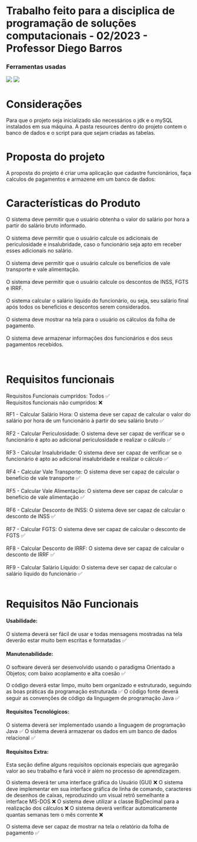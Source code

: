 # Trabalho feito para a disciplica de programação de soluções computacionais - 02/2023 - Professor Diego Barros

<p align="center">

### Ferramentas usadas
<img src="https://img.shields.io/badge/Java-ED8B00?style=for-the-badge&logo=openjdk&logoColor=white" /> <img src="https://img.shields.io/badge/MySQL-00000F?style=for-the-badge&logo=mysql&logoColor=white" />

</p>

# Considerações

Para que o projeto seja inicializado são necessários o jdk e o mySQL instalados em sua máquina. A pasta resources dentro do projeto contem o banco de dados e o script para que sejam criadas as tabelas.

# Proposta do projeto

A proposta do projeto é criar uma aplicação que cadastre funcionários, faça calculos de pagamentos e armazene em um banco de dados: 

# Características do Produto

O sistema deve permitir que o usuário obtenha o valor do salário por hora a partir do salário bruto informado.
</br>
</br>
O sistema deve permitir que o usuário calcule os adicionais de periculosidade e insalubridade, caso o funcionário seja apto em receber esses adicionais no salário.
</br>
</br>
O sistema deve permitir que o usuário calcule os benefícios de vale transporte e vale alimentação.
</br>
</br>
O sistema deve permitir que o usuário calcule os descontos de INSS, FGTS e IRRF.
</br>
</br>
O sistema calcular o salário líquido do funcionário, ou seja, seu salário final após todos os benefícios e descontos serem considerados.
</br>
</br>
O sistema deve mostrar na tela para o usuário os cálculos da folha de pagamento.
</br>
</br>
O sistema deve armazenar informações dos funcionários e dos seus pagamentos recebidos.

</br>

# Requisitos funcionais 

Requisitos Funcionais cumpridos: Todos ✅
</br>
Requisitos funcionais não cumpridos: ❌

RF1 - Calcular Salário Hora: O sistema deve ser capaz de calcular o valor do salário por hora de um funcionário  à partir do seu salário bruto ✅
</br>
</br>
RF2 - Calcular Periculosidade: O sistema deve ser capaz de verificar se o funcionário é apto ao adicional periculosidade e realizar o cálculo ✅
</br>
</br>
RF3 - Calcular Insalubridade: O sistema deve ser capaz de verificar se o funcionário é apto ao adicional insalubridade e realizar o cálculo ✅
</br>
</br>
RF4 - Calcular Vale Transporte: O sistema deve ser capaz de calcular o benefício de vale transporte ✅
</br>
</br>
RF5  - Calcular Vale Alimentação: O sistema deve ser capaz de calcular o benefício de vale alimentação ✅
</br>
</br>
RF6 - Calcular Desconto de INSS: O sistema deve ser capaz de calcular o desconto de INSS ✅
</br>
</br>
RF7  - Calcular FGTS: O sistema deve ser capaz de calcular o desconto de FGTS ✅
</br>
</br>
RF8 - Calcular Desconto de IRRF: O sistema deve ser capaz de calcular o desconto de IRRF ✅
</br>
</br>
RF9 - Calcular Salário Líquido: O sistema deve ser capaz de calcular o salário líquido do funcionário ✅
</br>
</br>

# Requisitos Não Funcionais 

#### Usabilidade: 
O sistema deverá ser fácil de usar e todas mensagens mostradas na tela deverão estar muito bem escritas e formatadas ✅

#### Manutenabilidade: 
O software deverá ser desenvolvido usando o paradigma Orientado a Objetos; com baixo acoplamento e alta coesão ✅

O código deverá estar limpo, muito bem organizado e estruturado, seguindo as boas práticas da programação estruturada ✅
O código fonte deverá seguir as convenções de código da linguagem de programação Java ✅

#### Requisitos Tecnológicos:

O sistema deverá ser implementado usando a linguagem de programação Java ✅
O sistema deverá armazenar os dados em um banco de dados relacional ✅

#### Requisitos Extra:

Esta seção define alguns requisitos opcionais especiais que agregarão valor ao seu trabalho e fará você ir além no processo de aprendizagem.

O sistema deverá ter uma interface gráfica do Usuário (GUI) ❌
O sistema deve implementar em sua interface gráfica de linha de comando, caracteres de desenhos de caixas, reproduzindo um visual retrô semelhante a interface MS-DOS ❌
O sistema deve utilizar a classe BigDecimal para a realização dos cálculos ❌
O sistema deverá verificar automaticamente quantas semanas tem o mês corrente ❌

O sistema deve ser capaz de mostrar na tela o relatório da folha de pagamento ✅

